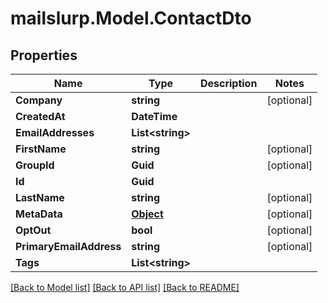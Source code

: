 # mailslurp.Model.ContactDto
## Properties

Name | Type | Description | Notes
------------ | ------------- | ------------- | -------------
**Company** | **string** |  | [optional] 
**CreatedAt** | **DateTime** |  | 
**EmailAddresses** | **List&lt;string&gt;** |  | 
**FirstName** | **string** |  | [optional] 
**GroupId** | **Guid** |  | [optional] 
**Id** | **Guid** |  | 
**LastName** | **string** |  | [optional] 
**MetaData** | [**Object**]() |  | [optional] 
**OptOut** | **bool** |  | [optional] 
**PrimaryEmailAddress** | **string** |  | [optional] 
**Tags** | **List&lt;string&gt;** |  | 

[[Back to Model list]](../README#documentation-for-models) [[Back to API list]](../README#documentation-for-api-endpoints) [[Back to README]](../README)

